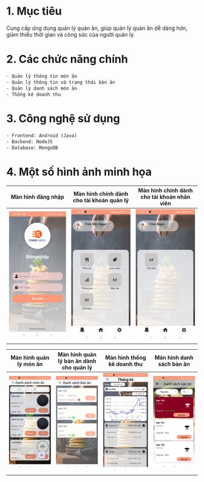 # 1. Mục tiêu
  Cung cấp ứng dụng quản lý quán ăn, giúp quản lý quán ăn dễ dàng hơn, giảm thiểu thời gian và công sức của người quản lý.

# 2. Các chức năng chính
    - Quản lý thông tin món ăn
    - Quản lý thông tin và trạng thái bàn ăn
    - Quản lý danh sách món ăn
    - Thống kê doanh thu
  
# 3. Công nghệ sử dụng
    - Frontend: Android (Java)
    - Backend: NodeJS
    - Database: MongoDB

# 4. Một số hình ảnh minh họa

| Màn hình đăng nhập| Màn hình chính dành cho tài khoản quản lý | Màn hình chính dành cho tài khoản nhân viên |
| --- | --- | --- |
| ![Màn hình đăng nhập](./image_doc/dangnhap.jpg) | ![Màn hình chính dành cho tài khoản quản lý](./image_doc/manhinhchinh.jpg) | ![Màn hình chính dành cho tài khoản nhân viên](./image_doc/manhinhchinh1.jpg) |


 | Màn hình quản lý món ăn | Màn hình quản lý bàn ăn dành cho quản lý | Màn hình thống kê doanh thu | Màn hình danh sách bàn ăn|
| --- | --- | --- | --- |
| ![Màn hình quản lý món ăn](./image_doc/danhsachmonan.jpg) | ![Màn hình quản lý bàn ăn dành cho quản lý](./image_doc/quanlybanan.jpg) | ![Màn hình thống kê doanh thu](./image_doc/thongke.jpg) | ![Màn hình danh sách bàn ăn](./image_doc/danhsachbanan.jpg) |


